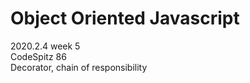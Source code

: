 # Object Oriented Javascript

2020.2.4 week 5<br>
CodeSpitz 86<br>
Decorator, chain of responsibility
